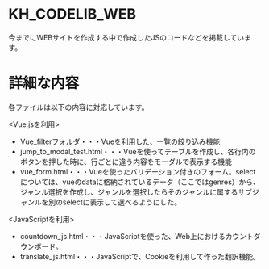 # KH_CODELIB_WEB
今までにWEBサイトを作成する中で作成したJSのコードなどを掲載しています。

# 詳細な内容
各ファイルは以下の内容に対応しています。

<Vue.jsを利用>
* Vue_filterフォルダ・・・Vueを利用した、一覧の絞り込み機能
* jump_to_modal_test.html・・・Vueを使ってテーブルを作成し、各行内のボタンを押した時に、行ごとに違う内容をモーダルで表示する機能
* vue_form.html・・・Vueを使ったバリデーション付きのフォーム。selectについては、vueのdataに格納されているデータ（ここではgenres）から、
ジャンル選択を作成し、ジャンルを選択したらそのジャンルに属するサブジャンルを別のselectに表示して選べるようにした。

<JavaScriptを利用>
* countdown_js.html・・・JavaScriptを使った、Web上におけるカウントダウンボード。
* translate_js.html・・・JavaScriptで、Cookieを利用して作った翻訳機能。
